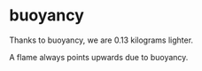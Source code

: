 buoyancy
========

Thanks to buoyancy, we are 0.13 kilograms lighter.

A flame always points upwards due to buoyancy.